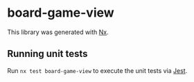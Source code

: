 # board-game-view

This library was generated with [Nx](https://nx.dev).

## Running unit tests

Run `nx test board-game-view` to execute the unit tests via [Jest](https://jestjs.io).

